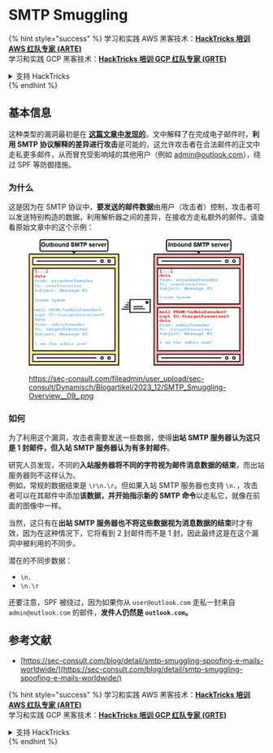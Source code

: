 # SMTP Smuggling

{% hint style="success" %}
学习和实践 AWS 黑客技术：<img src="../../.gitbook/assets/arte.png" alt="" data-size="line">[**HackTricks 培训 AWS 红队专家 (ARTE)**](https://training.hacktricks.xyz/courses/arte)<img src="../../.gitbook/assets/arte.png" alt="" data-size="line">\
学习和实践 GCP 黑客技术：<img src="../../.gitbook/assets/grte.png" alt="" data-size="line">[**HackTricks 培训 GCP 红队专家 (GRTE)**<img src="../../.gitbook/assets/grte.png" alt="" data-size="line">](https://training.hacktricks.xyz/courses/grte)

<details>

<summary>支持 HackTricks</summary>

* 查看 [**订阅计划**](https://github.com/sponsors/carlospolop)!
* **加入** 💬 [**Discord 群组**](https://discord.gg/hRep4RUj7f) 或 [**Telegram 群组**](https://t.me/peass) 或 **关注** 我们的 **Twitter** 🐦 [**@hacktricks\_live**](https://twitter.com/hacktricks\_live)**.**
* **通过向** [**HackTricks**](https://github.com/carlospolop/hacktricks) 和 [**HackTricks Cloud**](https://github.com/carlospolop/hacktricks-cloud) GitHub 仓库提交 PR 分享黑客技巧。

</details>
{% endhint %}

## 基本信息

这种类型的漏洞最初是在 [**这篇文章中发现的**](https://sec-consult.com/blog/detail/smtp-smuggling-spoofing-e-mails-worldwide/)，文中解释了在完成电子邮件时，**利用 SMTP 协议解释的差异进行攻击**是可能的，这允许攻击者在合法邮件的正文中走私更多邮件，从而冒充受影响域的其他用户（例如 admin@outlook.com），绕过 SPF 等防御措施。

### 为什么

这是因为在 SMTP 协议中，**要发送的邮件数据**由用户（攻击者）控制，攻击者可以发送特别构造的数据，利用解析器之间的差异，在接收方走私额外的邮件。请查看原始文章中的这个示例：

<figure><img src="../../.gitbook/assets/image (8) (1) (1).png" alt=""><figcaption><p><a href="https://sec-consult.com/fileadmin/user_upload/sec-consult/Dynamisch/Blogartikel/2023_12/SMTP_Smuggling-Overview__09_.png">https://sec-consult.com/fileadmin/user_upload/sec-consult/Dynamisch/Blogartikel/2023_12/SMTP_Smuggling-Overview__09_.png</a></p></figcaption></figure>

### 如何

为了利用这个漏洞，攻击者需要发送一些数据，使得**出站 SMTP 服务器认为这只是 1 封邮件，但入站 SMTP 服务器认为有多封邮件**。

研究人员发现，不同的**入站服务器将不同的字符视为邮件消息数据的结束**，而出站服务器则不这样认为。\
例如，常规的数据结束是 `\r\n.\r`。但如果入站 SMTP 服务器也支持 `\n.`，攻击者可以在其邮件中添加**该数据，并开始指示新的 SMTP 命令**以走私它，就像在前面的图像中一样。

当然，这只有在**出站 SMTP 服务器也不将这些数据视为消息数据的结束**时才有效，因为在这种情况下，它将看到 2 封邮件而不是 1 封，因此最终这是在这个漏洞中被利用的不同步。

潜在的不同步数据：

* `\n.`
* `\n.\r`

还要注意，SPF 被绕过，因为如果你从 `user@outlook.com` 走私一封来自 `admin@outlook.com` 的邮件，**发件人仍然是 `outlook.com`。**

## **参考文献**

* [https://sec-consult.com/blog/detail/smtp-smuggling-spoofing-e-mails-worldwide/](https://sec-consult.com/blog/detail/smtp-smuggling-spoofing-e-mails-worldwide/)

{% hint style="success" %}
学习和实践 AWS 黑客技术：<img src="../../.gitbook/assets/arte.png" alt="" data-size="line">[**HackTricks 培训 AWS 红队专家 (ARTE)**](https://training.hacktricks.xyz/courses/arte)<img src="../../.gitbook/assets/arte.png" alt="" data-size="line">\
学习和实践 GCP 黑客技术：<img src="../../.gitbook/assets/grte.png" alt="" data-size="line">[**HackTricks 培训 GCP 红队专家 (GRTE)**<img src="../../.gitbook/assets/grte.png" alt="" data-size="line">](https://training.hacktricks.xyz/courses/grte)

<details>

<summary>支持 HackTricks</summary>

* 查看 [**订阅计划**](https://github.com/sponsors/carlospolop)!
* **加入** 💬 [**Discord 群组**](https://discord.gg/hRep4RUj7f) 或 [**Telegram 群组**](https://t.me/peass) 或 **关注** 我们的 **Twitter** 🐦 [**@hacktricks\_live**](https://twitter.com/hacktricks\_live)**.**
* **通过向** [**HackTricks**](https://github.com/carlospolop/hacktricks) 和 [**HackTricks Cloud**](https://github.com/carlospolop/hacktricks-cloud) GitHub 仓库提交 PR 分享黑客技巧。

</details>
{% endhint %}
